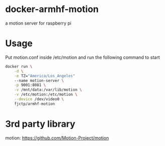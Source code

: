 # docker-armhf-motion
a motion server for raspberry pi

# Usage
Put motion.conf inside /etc/motion and run the following command to start
~~~bash
docker run \
    -d \
    -e TZ="America/Los_Angeles"
    --name motion-server \
    -p 9001:8081 \
    -v /mnt/data:/var/lib/motion \
    -v /etc/motion:/etc/motion \
    --device /dev/video0 \
    fjctp/armhf-motion
~~~

# 3rd party library
motion: https://github.com/Motion-Project/motion

